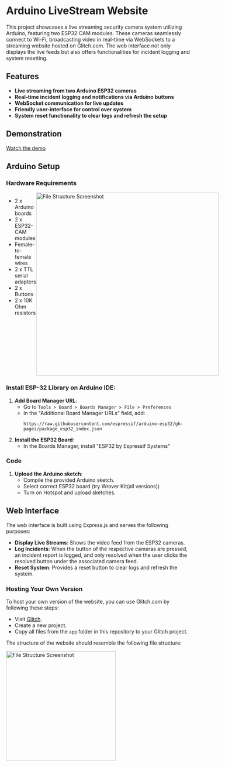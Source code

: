 # Arduino LiveStream Website

This project showcases a live streaming security camera system utilizing Arduino, featuring two ESP32 CAM modules. These cameras seamlessly connect to Wi-Fi, broadcasting video in real-time via WebSockets to a streaming website hosted on Glitch.com. The web interface not only displays the live feeds but also offers functionalities for incident logging and system resetting.

## Features

- **Live streaming from two Arduino ESP32 cameras**
- **Real-time incident logging and notifications via Arduino buttons**
- **WebSocket communication for live updates**
- **Friendly user-interface for control over system**
- **System reset functionality to clear logs and refresh the setup**

## Demonstration

[Watch the demo](https://drive.google.com/file/d/1BI0tvqngzngjxmdOntWZob5yguw-fgW1/view?usp=sharing)


## Arduino Setup

### Hardware Requirements

<div style="display: flex; align-items: flex-start;">
  <ul>
    <li>2 x Arduino boards</li>
    <li>2 x ESP32-CAM modules</li>
    <li>Female-to-female wires</li>
    <li>2 x TTL serial adapters</li>
    <li>2 x Buttons</li>
    <li>2 x 10K Ohm resistors</li>
  </ul>
  
  <img src="https://github.com/user-attachments/assets/9c30fbe0-68a1-4d2e-a2d1-c76b9963bdbe" alt="File Structure Screenshot" width="500px" style="margin-right: 20px;">
</div>


### Install ESP-32 Library on Arduino IDE:

1. **Add Board Manager URL**:
   - Go to `Tools > Board > Boards Manager > File > Preferences`
   - In the "Additional Board Manager URLs" field, add:
     ```
     https://raw.githubusercontent.com/espressif/arduino-esp32/gh-pages/package_esp32_index.json
     ```
2. **Install the ESP32 Board**:
   - In the Boards Manager, install "ESP32 by Espressif Systems"

### Code

1. **Upload the Arduino sketch**:
    - Compile the provided Arduino sketch.
    - Select correct ESP32 board (try Wrover Kit(all versions))
    - Turn on Hotspot and upload sketches.

## Web Interface

The web interface is built using Express.js and serves the following purposes:

- **Display Live Streams**: Shows the video feed from the ESP32 cameras.
- **Log Incidents**: When the button of the respective cameras are pressed, an incident report is logged, and only resolved when the user clicks the resolved button under the associated camera feed. 
- **Reset System**: Provides a reset button to clear logs and refresh the system.


### Hosting Your Own Version

To host your own version of the website, you can use Glitch.com by following these steps:
   - Visit [Glitch](https://glitch.com/).
   - Create a new project.
   - Copy all files from the `app` folder in this repository to your Glitch project.

The structure of the website should resemble the following file structure:

<img align="left" src="https://github.com/user-attachments/assets/03663203-2fb7-46b0-8106-a9b4ced15303" alt="File Structure Screenshot" width="300px">

